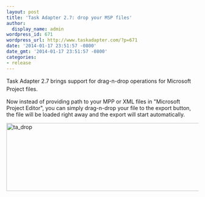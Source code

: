 ```yaml
---
layout: post
title: 'Task Adapter 2.7: drop your MSP files'
author:
  display_name: admin
wordpress_id: 671
wordpress_url: http://www.taskadapter.com/?p=671
date: '2014-01-17 23:51:57 -0800'
date_gmt: '2014-01-17 23:51:57 -0800'
categories:
- release
---
```

<p><span style="line-height: 1.5em;">Task Adapter 2.7 brings support for drag-n-drop operations for Microsoft Project files.</span></p>
<p>Now instead of providing path to your MPP or XML files in "Microsoft Project Editor", you can simply drag-n-drop your file to the export button, the file will be loaded right away and the export will start  automatically.</p>
<p><a href="/images/uploads/2014/01/ta_drop.png"><img class="alignnone size-full wp-image-672" alt="ta_drop" src="/images/uploads/2014/01/ta_drop.png" width="588" height="179" /></a></p>
